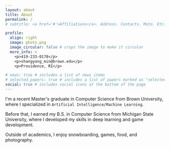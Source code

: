 ```yaml
---
layout: about
title: About
permalink: /
# subtitle: <a href='#'>Affiliations</a>. Address. Contacts. Moto. Etc.

profile:
  align: right
  image: photo.png
  image_circular: false # crops the image to make it circular
  more_info: >
    <p>419-233-0178</p>
    <p>shangyang_min@brown.edu</p>
    <p>Providence, RI</p>

# news: true # includes a list of news items
# selected_papers: true # includes a list of papers marked as "selected={true}"
social: true # includes social icons at the bottom of the page
---
```

I'm a recent Master's graduate in Computer Science from Brown University, where I specialized in `Artificial Intelligence/Machine Learning`.

Before that, I earned my B.S. in Computer Science from Michigan State University, where I developed my skills in deep learning and game development.

Outside of academics, I enjoy snowboarding, games, food, and photography.
